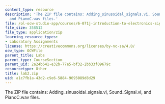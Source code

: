 ```yaml
---
content_type: resource
description: 'The ZIP file contains: Adding_sinusoidal_signals.vi, Sound_Signal.vi,
  and PianoC.wav files.'
file: /ol-ocw-studio-app/courses/6-071j-introduction-to-electronics-signals-and-measurement-spring-2006/a1c7fb1a43d2c9e658849695089d8d29_lab2.zip
file_size: 358512
file_type: application/zip
learning_resource_types:
- Laboratory Assignments
license: https://creativecommons.org/licenses/by-nc-sa/4.0/
ocw_type: OCWFile
parent_title: Labs
parent_type: CourseSection
parent_uid: 2a24b641-e32b-77e5-bf32-2bb33f09679c
resourcetype: Other
title: lab2.zip
uid: a1c7fb1a-43d2-c9e6-5884-9695089d8d29
---
```

The ZIP file contains: Adding_sinusoidal_signals.vi, Sound_Signal.vi, and PianoC.wav files.